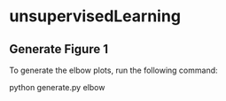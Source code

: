 # unsupervisedLearning

## Generate Figure 1

To generate the elbow plots, run the following command:

python generate.py elbow
